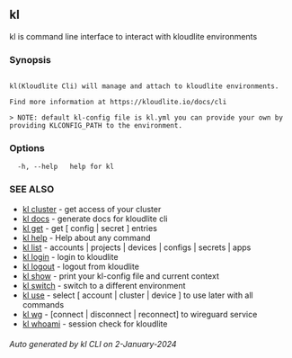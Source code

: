 ## kl

kl is command line interface to interact with kloudlite environments

### Synopsis

```

kl(Kloudlite Cli) will manage and attach to kloudlite environments.

Find more information at https://kloudlite.io/docs/cli

> NOTE: default kl-config file is kl.yml you can provide your own by providing KLCONFIG_PATH to the environment.
```

### Options

```
  -h, --help   help for kl

```

### SEE ALSO

* [kl cluster](kl_cluster.md)  - get access of your cluster
* [kl docs](kl_docs.md)  - generate docs for kloudlite cli
* [kl get](kl_get.md)  - get [ config | secret ] entries
* [kl help](kl_help.md)  - Help about any command
* [kl list](kl_list.md)  - accounts | projects | devices | configs | secrets | apps
* [kl login](kl_login.md)  - login to kloudlite
* [kl logout](kl_logout.md)  - logout from kloudlite
* [kl show](kl_show.md)  - print your kl-config file and current context
* [kl switch](kl_switch.md)  - switch to a different environment
* [kl use](kl_use.md)  - select [ account | cluster | device ] to use later with all commands
* [kl wg](kl_wg.md)  - [connect | disconnect | reconnect] to wireguard service
* [kl whoami](kl_whoami.md)  - session check for kloudlite

###### Auto generated by kl CLI on 2-January-2024
